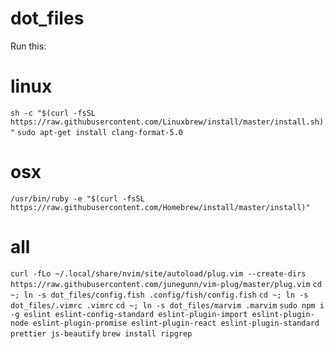 # dot_files

Run this: 
# linux
`sh -c "$(curl -fsSL https://raw.githubusercontent.com/Linuxbrew/install/master/install.sh)"`
`sudo apt-get install clang-format-5.0`

# osx 
`/usr/bin/ruby -e "$(curl -fsSL https://raw.githubusercontent.com/Homebrew/install/master/install)"`

# all
`curl -fLo ~/.local/share/nvim/site/autoload/plug.vim --create-dirs https://raw.githubusercontent.com/junegunn/vim-plug/master/plug.vim`
`cd ~; ln -s dot_files/config.fish .config/fish/config.fish`
`cd ~; ln -s dot_files/.vimrc .vimrc`
`cd ~; ln -s dot_files/marvim .marvim`
`sudo npm i -g eslint eslint-config-standard eslint-plugin-import eslint-plugin-node eslint-plugin-promise eslint-plugin-react eslint-plugin-standard prettier js-beautify`
`brew install ripgrep`
